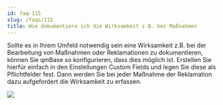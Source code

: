 ```yaml
---
id: faq-115
slug: /faqs/115
title: Wie dokumentiere ich die Wirksamkeit z.B. bei Maßnahmen
---
```

Sollte es in Ihrem Umfeld notwendig sein eine Wirksamkeit z.B. bei der Bearbeitung von Maßnahmen oder Reklamationen zu dokumentieren, können Sie qmBase so konfigurieren, dass dies möglich ist. Erstellen Sie hierfür einfach in den Einstellungen Custom Fields und legen Sie diese als Pflichtfelder fest. Dann werden Sie bei jeder Maßnahme der Reklamation dazu aufgefordert die Wirksamkeit zu erfassen.

![](https://caqadmin.blob.core.windows.net/faqs/115-images/24f973ca-3139-4d6f-af11-f7eba92ecb8d-mceclip0.png)